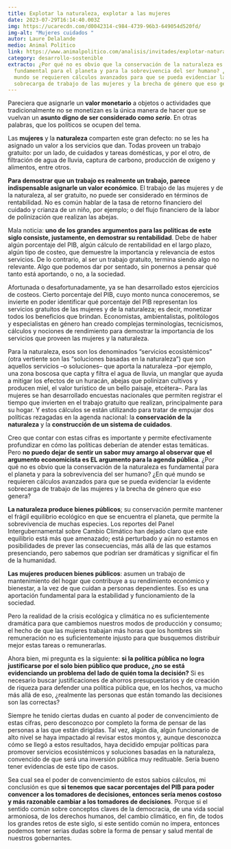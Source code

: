 ```yaml
---
title: Explotar la naturaleza, explotar a las mujeres
date: 2023-07-29T16:14:40.003Z
img: https://ucarecdn.com/d0042314-c984-4739-96b3-649054d520fd/
img-alt: "Mujeres cuidados "
autor: Laure Delalande
medio: Animal Político
link: https://www.animalpolitico.com/analisis/invitades/explotar-naturaleza-explotar-mujeres
category: desarrollo-sostenible
extracto: ¿Por qué no es obvio que la conservación de la naturaleza es
  fundamental para el planeta y para la sobrevivencia del ser humano? ¿En qué
  mundo se requieren cálculos avanzados para que se pueda evidenciar la evidente
  sobrecarga de trabajo de las mujeres y la brecha de género que eso genera?
---
```

Pareciera que asignarle un **valor monetario** a objetos o actividades que tradicionalmente no se monetizan es la única manera de hacer que se vuelvan un **asunto digno de ser considerado como *serio***. En otras palabras, que los políticos se ocupen del tema.

Las **mujeres** y la **naturaleza** comparten este gran defecto: no se les ha asignado un valor a los servicios que dan. Todas proveen un trabajo gratuito: por un lado, de cuidados y tareas domésticas, y por el otro, de filtración de agua de lluvia, captura de carbono, producción de oxígeno y alimentos, entre otros.

**Para demostrar que un trabajo es realmente un trabajo, parece indispensable asignarle un valor económico**. El trabajo de las mujeres y de la naturaleza, al ser gratuito, no puede ser considerado en términos de rentabilidad. No es común hablar de la tasa de retorno financiero del cuidado y crianza de un niño, por ejemplo; o del flujo financiero de la labor de polinización que realizan las abejas.

Mala noticia: **uno de los grandes argumentos para las políticas de este siglo consiste, justamente, en demostrar su rentabilidad**. Debe de haber algún porcentaje del PIB, algún cálculo de rentabilidad en el largo plazo, algún tipo de costeo, que demuestre la importancia y relevancia de estos servicios. De lo contrario, al ser un trabajo gratuito, termina siendo algo no relevante. Algo que podemos dar por sentado, sin ponernos a pensar qué tanto está aportando, o no, a la sociedad.

Afortunada o desafortunadamente, ya se han desarrollado estos ejercicios de costeos. Cierto porcentaje del PIB, cuyo monto nunca conoceremos, se invierte en poder identificar qué porcentaje del PIB representan los servicios gratuitos de las mujeres y de la naturaleza; es decir, monetizar todos los beneficios que brindan. Economistas, ambientalistas, politólogos y especialistas en género han creado complejas terminologías, tecnicismos, cálculos y nociones de rendimiento para demostrar la importancia de los servicios que proveen las mujeres y la naturaleza.

Para la naturaleza, esos son los denominados “servicios ecosistémicos” (otra vertiente son las “soluciones basadas en la naturaleza”) que son aquellos servicios –o soluciones– que aporta la naturaleza –por ejemplo, una zona boscosa que capta y filtra el agua de lluvia, un manglar que ayuda a mitigar los efectos de un huracán, abejas que polinizan cultivos y producen miel, el valor turístico de un bello paisaje, etcétera–. Para las mujeres se han desarrollado encuestas nacionales que permiten registrar el tiempo que invierten en el trabajo gratuito que realizan, principalmente para su hogar. Y estos cálculos se están utilizando para tratar de empujar dos políticas rezagadas en la agenda nacional: la **conservación de la naturaleza** y la **construcción de un sistema de cuidados**.

Creo que contar con estas cifras es importante y permite efectivamente profundizar en cómo las políticas deberían de atender estas temáticas. Pero **no puedo dejar de sentir un sabor muy amargo al observar que el argumento economicista es EL argumento para la agenda pública**. ¿Por qué no es obvio que la conservación de la naturaleza es fundamental para el planeta y para la sobrevivencia del ser humano? ¿En qué mundo se requieren cálculos avanzados para que se pueda evidenciar la evidente sobrecarga de trabajo de las mujeres y la brecha de género que eso genera?

**La naturaleza produce bienes públicos**; su conservación permite mantener el frágil equilibrio ecológico en que se encuentra el planeta, que permite la sobrevivencia de muchas especies. Los reportes del Panel Intergubernamental sobre Cambio Climático han dejado claro que este equilibrio está más que amenazado; está perturbado y aún no estamos en posibilidades de prever las consecuencias, más allá de las que estamos presenciando, pero sabemos que podrían ser dramáticas y significar el fin de la humanidad.

**Las mujeres producen bienes públicos**: asumen un trabajo de mantenimiento del hogar que contribuye a su rendimiento económico y bienestar, a la vez de que cuidan a personas dependientes. Eso es una aportación fundamental para la estabilidad y funcionamiento de la sociedad.

Pero la realidad de la crisis ecológica y climática no es suficientemente dramática para que cambiemos nuestros modos de producción y consumo; el hecho de que las mujeres trabajan más horas que los hombres sin remuneración no es suficientemente injusto para que busquemos distribuir mejor estas tareas o remunerarlas.

Ahora bien, mi pregunta es la siguiente: **si la política pública no logra justificarse por el solo bien público que produce, ¿no se está evidenciando un problema del lado de quién toma la decisión?** Si es necesario buscar justificaciones de ahorros presupuestarios y de creación de riqueza para defender una política pública que, en los hechos, va mucho más allá de eso, ¿realmente las personas que están tomando las decisiones son las correctas?

Siempre he tenido ciertas dudas en cuanto al poder de convencimiento de estas cifras, pero desconozco por completo la forma de pensar de las personas a las que están dirigidas. Tal vez, algún día, algún funcionario de alto nivel se haya impactado al revisar estos montos y, aunque desconozca cómo se llegó a estos resultados, haya decidido empujar políticas para promover servicios ecosistémicos y soluciones basadas en la naturaleza, convencido de que será una inversión pública muy redituable. Sería bueno tener evidencias de este tipo de casos.

Sea cual sea el poder de convencimiento de estos sabios cálculos, mi conclusión es que **si tenemos que sacar porcentajes del PIB para poder convencer a los tomadores de decisiones, entonces sería menos costoso y más razonable cambiar a los tomadores de decisiones**. Porque si el sentido común sobre conceptos claves de la democracia, de una vida social armoniosa, de los derechos humanos, del cambio climático, en fin, de todos los grandes retos de este siglo, si este sentido común no impera, entonces podemos tener serias dudas sobre la forma de pensar y salud mental de nuestros gobernantes.